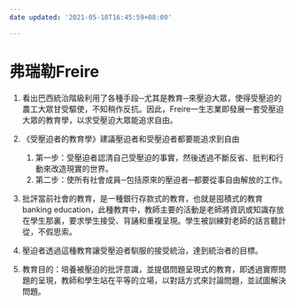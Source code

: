 ```yaml
---
date updated: '2021-05-10T16:45:59+08:00'

---
```


# 弗瑞勒Freire

1.  看出巴西統治階級利用了各種手段─尤其是教育─來壓迫大眾，使得受壓迫的農工大眾甘受驅使，不知稍作反抗。因此，Freire一生志業即發展一套受壓迫大眾的教育學，以求受壓迫大眾能追求自由。

2.  《受壓迫者的教育學》建議壓迫者和受壓迫者都要能追求到自由

    1.  第一步：受壓迫者認清自己受壓迫的事實，然後透過不斷反省、批判和行動來改造現實的世界。
    2.  第二步：使所有社會成員─包括原來的壓迫者─都要從事自由解放的工作。

3.  批評當前社會的教育，是一種銀行存款式的教育，也就是囤積式的教育banking education，此種教育中，教師主要的活動是老師將資訊或知識存放在學生那裏，要求學生接受、背誦和重複呈現。學生被訓練對老師的話言聽計從，不假思索。

4.  壓迫者透過這種教育讓受壓迫者馴服的接受統治，達到統治者的目標。

5.  教育目的：培養被壓迫的批評意識，並提倡問題呈現式的教育，即透過實際問題的呈現，教師和學生站在平等的立場，以對話方式來討論問題，並試圖解決問題。
